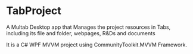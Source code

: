 # TabProject
A Multab Desktop app that Manages the project resources in Tabs, 
including its file and folder, webpages, R&amp;Ds and documents

It is a C# WPF MVVM project using CommunityToolkit.MVVM Framework.

